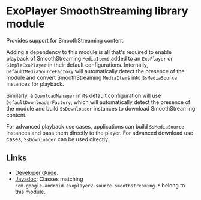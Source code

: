 # ExoPlayer SmoothStreaming library module

Provides support for SmoothStreaming content.

Adding a dependency to this module is all that's required to enable playback of
SmoothStreaming `MediaItem`s added to an `ExoPlayer` or `SimpleExoPlayer` in
their default configurations. Internally, `DefaultMediaSourceFactory` will
automatically detect the presence of the module and convert SmoothStreaming
`MediaItem`s into `SsMediaSource` instances for playback.

Similarly, a `DownloadManager` in its default configuration will use
`DefaultDownloaderFactory`, which will automatically detect the presence of
the module and build `SsDownloader` instances to download SmoothStreaming
content.

For advanced playback use cases, applications can build `SsMediaSource`
instances and pass them directly to the player. For advanced download use cases,
`SsDownloader` can be used directly.

## Links

* [Developer Guide][].
* [Javadoc][]: Classes matching
  `com.google.android.exoplayer2.source.smoothstreaming.*` belong to this
  module.

[Developer Guide]: https://exoplayer.dev/smoothstreaming.html
[Javadoc]: https://exoplayer.dev/doc/reference/index.html
